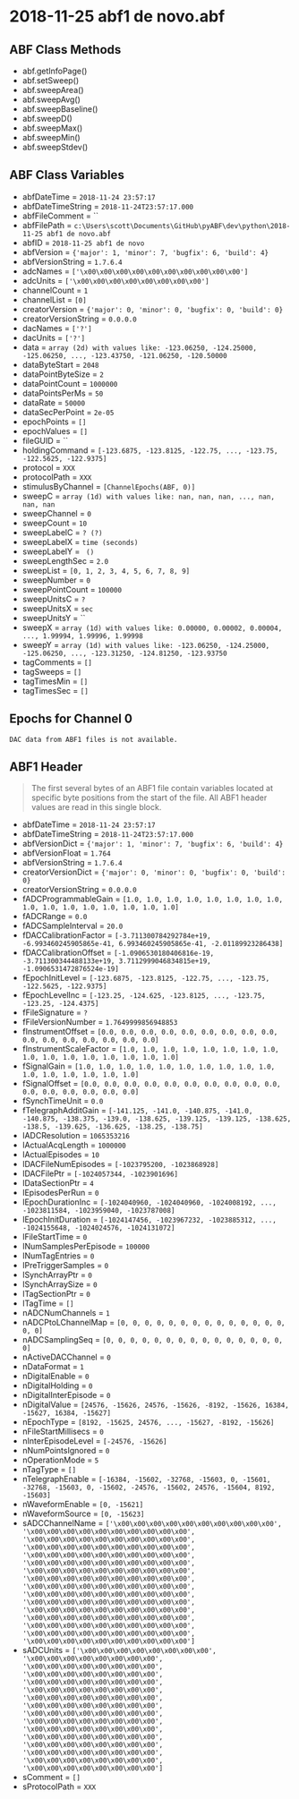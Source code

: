 # 2018-11-25 abf1 de novo.abf

## ABF Class Methods

* abf.getInfoPage()
* abf.setSweep()
* abf.sweepArea()
* abf.sweepAvg()
* abf.sweepBaseline()
* abf.sweepD()
* abf.sweepMax()
* abf.sweepMin()
* abf.sweepStdev()

## ABF Class Variables

* abfDateTime = `2018-11-24 23:57:17`
* abfDateTimeString = `2018-11-24T23:57:17.000`
* abfFileComment = ``
* abfFilePath = `c:\Users\scott\Documents\GitHub\pyABF\dev\python\2018-11-25 abf1 de novo.abf`
* abfID = `2018-11-25 abf1 de novo`
* abfVersion = `{'major': 1, 'minor': 7, 'bugfix': 6, 'build': 4}`
* abfVersionString = `1.7.6.4`
* adcNames = `['\x00\x00\x00\x00\x00\x00\x00\x00\x00\x00']`
* adcUnits = `['\x00\x00\x00\x00\x00\x00\x00\x00']`
* channelCount = `1`
* channelList = `[0]`
* creatorVersion = `{'major': 0, 'minor': 0, 'bugfix': 0, 'build': 0}`
* creatorVersionString = `0.0.0.0`
* dacNames = `['?']`
* dacUnits = `['?']`
* data = `array (2d) with values like: -123.06250, -124.25000, -125.06250, ..., -123.43750, -121.06250, -120.50000`
* dataByteStart = `2048`
* dataPointByteSize = `2`
* dataPointCount = `1000000`
* dataPointsPerMs = `50`
* dataRate = `50000`
* dataSecPerPoint = `2e-05`
* epochPoints = `[]`
* epochValues = `[]`
* fileGUID = ``
* holdingCommand = `[-123.6875, -123.8125, -122.75, ..., -123.75, -122.5625, -122.9375]`
* protocol = `XXX`
* protocolPath = `XXX`
* stimulusByChannel = `[ChannelEpochs(ABF, 0)]`
* sweepC = `array (1d) with values like: nan, nan, nan, ..., nan, nan, nan`
* sweepChannel = `0`
* sweepCount = `10`
* sweepLabelC = `? (?)`
* sweepLabelX = `time (seconds)`
* sweepLabelY = ` ()`
* sweepLengthSec = `2.0`
* sweepList = `[0, 1, 2, 3, 4, 5, 6, 7, 8, 9]`
* sweepNumber = `0`
* sweepPointCount = `100000`
* sweepUnitsC = `?`
* sweepUnitsX = `sec`
* sweepUnitsY = ``
* sweepX = `array (1d) with values like: 0.00000, 0.00002, 0.00004, ..., 1.99994, 1.99996, 1.99998`
* sweepY = `array (1d) with values like: -123.06250, -124.25000, -125.06250, ..., -123.31250, -124.81250, -123.93750`
* tagComments = `[]`
* tagSweeps = `[]`
* tagTimesMin = `[]`
* tagTimesSec = `[]`

## Epochs for Channel 0


```
DAC data from ABF1 files is not available.
```

## ABF1 Header

> The first several bytes of an ABF1 file contain variables     located at specific byte positions from the start of the file.     All ABF1 header values are read in this single block. 

* abfDateTime = `2018-11-24 23:57:17`
* abfDateTimeString = `2018-11-24T23:57:17.000`
* abfVersionDict = `{'major': 1, 'minor': 7, 'bugfix': 6, 'build': 4}`
* abfVersionFloat = `1.764`
* abfVersionString = `1.7.6.4`
* creatorVersionDict = `{'major': 0, 'minor': 0, 'bugfix': 0, 'build': 0}`
* creatorVersionString = `0.0.0.0`
* fADCProgrammableGain = `[1.0, 1.0, 1.0, 1.0, 1.0, 1.0, 1.0, 1.0, 1.0, 1.0, 1.0, 1.0, 1.0, 1.0, 1.0, 1.0]`
* fADCRange = `0.0`
* fADCSampleInterval = `20.0`
* fDACCalibrationFactor = `[-3.711300784292784e+19, -6.993460245905865e-41, 6.993460245905865e-41, -2.01189923286438]`
* fDACCalibrationOffset = `[-1.0906530180406816e-19, -3.711300344488133e+19, 3.7112999046834815e+19, -1.0906531472876524e-19]`
* fEpochInitLevel = `[-123.6875, -123.8125, -122.75, ..., -123.75, -122.5625, -122.9375]`
* fEpochLevelInc = `[-123.25, -124.625, -123.8125, ..., -123.75, -123.25, -124.4375]`
* fFileSignature = `?`
* fFileVersionNumber = `1.7649999856948853`
* fInstrumentOffset = `[0.0, 0.0, 0.0, 0.0, 0.0, 0.0, 0.0, 0.0, 0.0, 0.0, 0.0, 0.0, 0.0, 0.0, 0.0, 0.0]`
* fInstrumentScaleFactor = `[1.0, 1.0, 1.0, 1.0, 1.0, 1.0, 1.0, 1.0, 1.0, 1.0, 1.0, 1.0, 1.0, 1.0, 1.0, 1.0]`
* fSignalGain = `[1.0, 1.0, 1.0, 1.0, 1.0, 1.0, 1.0, 1.0, 1.0, 1.0, 1.0, 1.0, 1.0, 1.0, 1.0, 1.0]`
* fSignalOffset = `[0.0, 0.0, 0.0, 0.0, 0.0, 0.0, 0.0, 0.0, 0.0, 0.0, 0.0, 0.0, 0.0, 0.0, 0.0, 0.0]`
* fSynchTimeUnit = `0.0`
* fTelegraphAdditGain = `[-141.125, -141.0, -140.875, -141.0, -140.875, -138.375, -139.0, -138.625, -139.125, -139.125, -138.625, -138.5, -139.625, -136.625, -138.25, -138.75]`
* lADCResolution = `1065353216`
* lActualAcqLength = `1000000`
* lActualEpisodes = `10`
* lDACFileNumEpisodes = `[-1023795200, -1023868928]`
* lDACFilePtr = `[-1024057344, -1023901696]`
* lDataSectionPtr = `4`
* lEpisodesPerRun = `0`
* lEpochDurationInc = `[-1024040960, -1024040960, -1024008192, ..., -1023811584, -1023959040, -1023787008]`
* lEpochInitDuration = `[-1024147456, -1023967232, -1023885312, ..., -1024155648, -1024024576, -1024131072]`
* lFileStartTime = `0`
* lNumSamplesPerEpisode = `100000`
* lNumTagEntries = `0`
* lPreTriggerSamples = `0`
* lSynchArrayPtr = `0`
* lSynchArraySize = `0`
* lTagSectionPtr = `0`
* lTagTime = `[]`
* nADCNumChannels = `1`
* nADCPtoLChannelMap = `[0, 0, 0, 0, 0, 0, 0, 0, 0, 0, 0, 0, 0, 0, 0, 0]`
* nADCSamplingSeq = `[0, 0, 0, 0, 0, 0, 0, 0, 0, 0, 0, 0, 0, 0, 0, 0]`
* nActiveDACChannel = `0`
* nDataFormat = `1`
* nDigitalEnable = `0`
* nDigitalHolding = `0`
* nDigitalInterEpisode = `0`
* nDigitalValue = `[24576, -15626, 24576, -15626, -8192, -15626, 16384, -15627, 16384, -15627]`
* nEpochType = `[8192, -15625, 24576, ..., -15627, -8192, -15626]`
* nFileStartMillisecs = `0`
* nInterEpisodeLevel = `[-24576, -15626]`
* nNumPointsIgnored = `0`
* nOperationMode = `5`
* nTagType = `[]`
* nTelegraphEnable = `[-16384, -15602, -32768, -15603, 0, -15601, -32768, -15603, 0, -15602, -24576, -15602, 24576, -15604, 8192, -15603]`
* nWaveformEnable = `[0, -15621]`
* nWaveformSource = `[0, -15623]`
* sADCChannelName = `['\x00\x00\x00\x00\x00\x00\x00\x00\x00\x00', '\x00\x00\x00\x00\x00\x00\x00\x00\x00\x00', '\x00\x00\x00\x00\x00\x00\x00\x00\x00\x00', '\x00\x00\x00\x00\x00\x00\x00\x00\x00\x00', '\x00\x00\x00\x00\x00\x00\x00\x00\x00\x00', '\x00\x00\x00\x00\x00\x00\x00\x00\x00\x00', '\x00\x00\x00\x00\x00\x00\x00\x00\x00\x00', '\x00\x00\x00\x00\x00\x00\x00\x00\x00\x00', '\x00\x00\x00\x00\x00\x00\x00\x00\x00\x00', '\x00\x00\x00\x00\x00\x00\x00\x00\x00\x00', '\x00\x00\x00\x00\x00\x00\x00\x00\x00\x00', '\x00\x00\x00\x00\x00\x00\x00\x00\x00\x00', '\x00\x00\x00\x00\x00\x00\x00\x00\x00\x00', '\x00\x00\x00\x00\x00\x00\x00\x00\x00\x00', '\x00\x00\x00\x00\x00\x00\x00\x00\x00\x00', '\x00\x00\x00\x00\x00\x00\x00\x00\x00\x00']`
* sADCUnits = `['\x00\x00\x00\x00\x00\x00\x00\x00', '\x00\x00\x00\x00\x00\x00\x00\x00', '\x00\x00\x00\x00\x00\x00\x00\x00', '\x00\x00\x00\x00\x00\x00\x00\x00', '\x00\x00\x00\x00\x00\x00\x00\x00', '\x00\x00\x00\x00\x00\x00\x00\x00', '\x00\x00\x00\x00\x00\x00\x00\x00', '\x00\x00\x00\x00\x00\x00\x00\x00', '\x00\x00\x00\x00\x00\x00\x00\x00', '\x00\x00\x00\x00\x00\x00\x00\x00', '\x00\x00\x00\x00\x00\x00\x00\x00', '\x00\x00\x00\x00\x00\x00\x00\x00', '\x00\x00\x00\x00\x00\x00\x00\x00', '\x00\x00\x00\x00\x00\x00\x00\x00', '\x00\x00\x00\x00\x00\x00\x00\x00', '\x00\x00\x00\x00\x00\x00\x00\x00']`
* sComment = `[]`
* sProtocolPath = `XXX`
